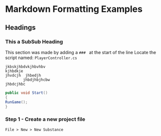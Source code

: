 # Markdown Formatting Examples
## Headings
### This a SubSub Heading
This section was made by adding a `### ` at the start of the line
Locate the script named: `PlayerController.cs`

```
jkbskjhbdvkjhbvhbv
kjhbdkje
jhvdcjh  jhbedjh
        jhbdjhbjhcbw
jhbdcjhbc
```

```csharp
public void Start()
{
RunGame();
}
```

### Step 1 - Create a new project file
```
File > New > New Substance
```
